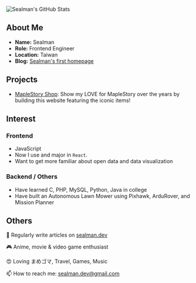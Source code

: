 ![Sealman's GitHub Stats](https://github-readme-stats.vercel.app/api?username=sealman234&count_private=true&show_icons=true&theme=react&hide_title=true)

## About Me

* **Name:** Sealman
* **Role:** Frontend Engineer
* **Location:** Taiwan
* **Blog:** [Sealman's first homepage](https://www.sealman.dev)

## Projects

* [MapleStory Shop](https://sealman234.github.io/maplestory-shop/): Show my LOVE for MapleStory over the years by building this website featuring the iconic items!

## Interest

### Frontend

* JavaScript
* Now I use and major in `React`.
* Want to get more familiar about open data and data visualization

### Backend / Others

* Have learned C, PHP, MySQL, Python, Java in college
* Have built an Autonomous Lawn Mower using Pixhawk, ArduRover, and Mission Planner
  
## Others

📝 Regularly write articles on [sealman.dev](https://www.sealman.dev/)

🎮 Anime, movie & video game enthusiast

😍 Loving まめゴマ, Travel, Games, Music

📫 How to reach me: sealman.dev@gmail.com
